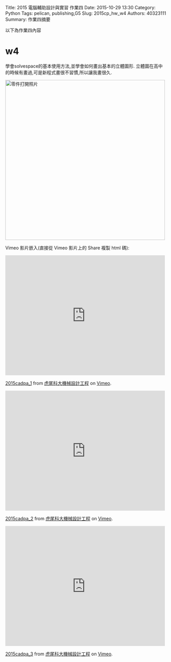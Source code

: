 Title: 2015 電腦輔助設計與實習 作業四
Date: 2015-10-29 13:30
Category: Python
Tags: pelican, publishing,G5
Slug: 2015cp_hw_w4
Authors: 40323111
Summary: 作業四摘要

以下為作業四內容



 w4
 ============
 學會solvespace的基本使用方法,並學會如何畫出基本的立體圖形.
 立體圖在高中的時候有畫過,可是新程式畫很不習慣,所以讓我畫很久.
 
 <img src="https://copy.com/tWJ3FOUPRih6HUR4" width="500" alt="零件打開照片"></img>
 
 
 
Vimeo 影片嵌入(直接從 Vimeo 影片上的 Share 複製 html 碼):
<iframe src="https://player.vimeo.com/video/140277094" width="500" height="375" frameborder="0" webkitallowfullscreen mozallowfullscreen allowfullscreen></iframe> <p><a href="https://vimeo.com/140277094">2015cadpa_1</a> from <a href="https://vimeo.com/user24079973">虎尾科大機械設計工程</a> on <a href="https://vimeo.com">Vimeo</a>.</p>



<iframe src="https://player.vimeo.com/video/140277188" width="500" height="375" frameborder="0" webkitallowfullscreen mozallowfullscreen allowfullscreen></iframe> <p><a href="https://vimeo.com/140277188">2015cadpa_2</a> from <a href="https://vimeo.com/user24079973">虎尾科大機械設計工程</a> on <a href="https://vimeo.com">Vimeo</a>.</p>



<iframe src="https://player.vimeo.com/video/140281702" width="500" height="375" frameborder="0" webkitallowfullscreen mozallowfullscreen allowfullscreen></iframe> <p><a href="https://vimeo.com/140281702">2015cadpa_3</a> from <a href="https://vimeo.com/user24079973">虎尾科大機械設計工程</a> on <a href="https://vimeo.com">Vimeo</a>.</p>

 

